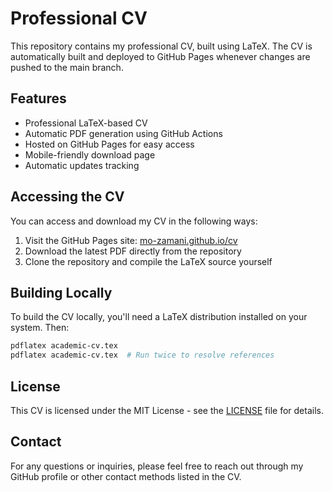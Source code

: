 # Professional CV

This repository contains my professional CV, built using LaTeX. The CV is automatically built and deployed to GitHub Pages whenever changes are pushed to the main branch.

## Features

- Professional LaTeX-based CV
- Automatic PDF generation using GitHub Actions
- Hosted on GitHub Pages for easy access
- Mobile-friendly download page
- Automatic updates tracking

## Accessing the CV

You can access and download my CV in the following ways:

1. Visit the GitHub Pages site: [mo-zamani.github.io/cv](https://mo-zamani.github.io/cv)
2. Download the latest PDF directly from the repository
3. Clone the repository and compile the LaTeX source yourself

## Building Locally

To build the CV locally, you'll need a LaTeX distribution installed on your system. Then:

```bash
pdflatex academic-cv.tex
pdflatex academic-cv.tex  # Run twice to resolve references
```

## License

This CV is licensed under the MIT License - see the [LICENSE](LICENSE) file for details.

## Contact

For any questions or inquiries, please feel free to reach out through my GitHub profile or other contact methods listed in the CV. 